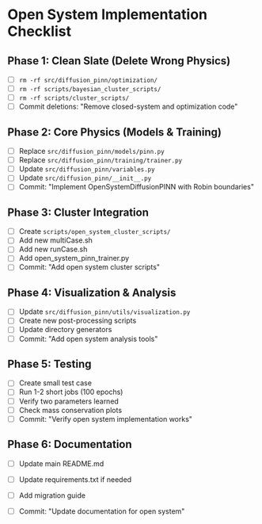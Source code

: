 # Open System Implementation Checklist

## Phase 1: Clean Slate (Delete Wrong Physics)
- [ ] `rm -rf src/diffusion_pinn/optimization/`
- [ ] `rm -rf scripts/bayesian_cluster_scripts/`
- [ ] `rm -rf scripts/cluster_scripts/`
- [ ] Commit deletions: "Remove closed-system and optimization code"

## Phase 2: Core Physics (Models & Training)
- [ ] Replace `src/diffusion_pinn/models/pinn.py`
- [ ] Replace `src/diffusion_pinn/training/trainer.py`
- [ ] Update `src/diffusion_pinn/variables.py`
- [ ] Update `src/diffusion_pinn/__init__.py`
- [ ] Commit: "Implement OpenSystemDiffusionPINN with Robin boundaries"

## Phase 3: Cluster Integration
- [ ] Create `scripts/open_system_cluster_scripts/`
- [ ] Add new multiCase.sh
- [ ] Add new runCase.sh
- [ ] Add open_system_pinn_trainer.py
- [ ] Commit: "Add open system cluster scripts"

## Phase 4: Visualization & Analysis
- [ ] Update `src/diffusion_pinn/utils/visualization.py`
- [ ] Create new post-processing scripts
- [ ] Update directory generators
- [ ] Commit: "Add open system analysis tools"

## Phase 5: Testing
- [ ] Create small test case
- [ ] Run 1-2 short jobs (100 epochs)
- [ ] Verify two parameters learned
- [ ] Check mass conservation plots
- [ ] Commit: "Verify open system implementation works"

## Phase 6: Documentation
- [ ] Update main README.md
- [ ] Update requirements.txt if needed
- [ ] Add migration guide
- [ ] Commit: "Update documentation for open system"

